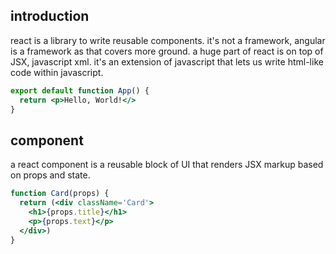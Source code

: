 ## introduction
react is a library to write reusable components. it's not a framework, angular is a framework as that covers more ground. 
a huge part of react is on top of JSX, javascript xml. it's an extension of javascript that lets us write html-like code within javascript.

```jsx
export default function App() {
  return <p>Hello, World!</>
}
```

## component

a react component is a reusable block of UI that renders JSX markup based on props and state.
```jsx
function Card(props) {
  return (<div className='Card'>
    <h1>{props.title}</h1>
    <p>{props.text}</p>
  </div>)
}
```


